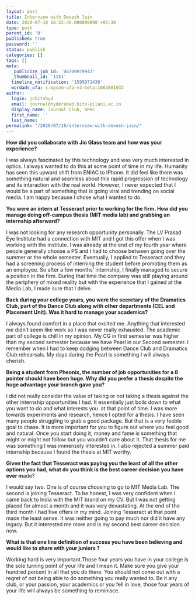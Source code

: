 ```yaml
---
layout: post
title: Interview with Devesh Jain
date: 2020-07-18 16:53:46.000000000 +05:30
type: post
parent_id: '0'
published: true
password: ''
status: publish
categories: []
tags: []
meta:
  _publicize_job_id: '46709979943'
  _thumbnail_id: '1151'
  timeline_notification: '1595071430'
  wordads_ufa: s:wpcom-ufa-v3-beta:1663801033
author:
  login: jcbitshyd
  email: journal@hyderabad.bits-pilani.ac.in
  display_name: Journal Club, BPHC
  first_name: ''
  last_name: ''
permalink: "/2020/07/18/interview-with-devesh-jain/"
---
```

<p><!-- wp:paragraph --></p>
<p><strong>How did you collaborate with Jio Glass team and how was your experience?</strong></p>
<p><!-- /wp:paragraph --></p>
<p><!-- wp:paragraph --></p>
<p>I was always fascinated by this technology and was very much interested in optics. I always wanted to do this at some point of time in my life.  Humanity has seen this upward shift from ENIAC to IPhone. It did feel like there was something natural and seamless about this rapid progression of technology and its interaction with the real world. However, I never expected that I would be a part of something that is going viral and trending on social media. I am happy because I chose what I wanted to do.</p>
<p><!-- /wp:paragraph --></p>
<p><!-- wp:paragraph --></p>
<p><strong>You were an intern at Tesseract prior to working for the firm. How did you manage doing off-campus thesis (MIT media lab) and grabbing an internship afterward?</strong></p>
<p><!-- /wp:paragraph --></p>
<p><!-- wp:paragraph --></p>
<p>I was not looking for any research opportunity personally. The LV Prasad Eye Institute had a connection with MIT and I got this offer when I was working with the institute. I was already at the end of my fourth year where people generally choose a PS and I had to choose between going over the summer or the whole semester. Eventually, I applied to Tesseract and they had a screening process of interning the student before promoting them as an employee. So after a few months’ internship, I finally managed to secure a position in the firm. During that time the company was still playing around the periphery of mixed reality but with the experience that I gained at the Media Lab, I made sure that I delve.</p>
<p><!-- /wp:paragraph --></p>
<p><!-- wp:paragraph --></p>
<p><strong>Back during your college years, you were the secretary of the Dramatics Club, part of the Dance Club along with other departments (CEL and Placement Unit). Was it hard to manage your academics?</strong></p>
<p><!-- /wp:paragraph --></p>
<p><!-- wp:paragraph --></p>
<p>I always found comfort in a place that excited me. Anything that interested me didn’t seem like work so I was never really exhausted. The academic part of college is chill in my opinion. My CG in first semester was higher than my second semester because we have Pearl in our Second semester. I remember when I had to keep dodging between Dance Club and Dramatics Club rehearsals. My days during the Pearl is something I will always cherish.</p>
<p><!-- /wp:paragraph --></p>
<p><!-- wp:paragraph --></p>
<p><strong>Being a student from Pheonix, the number of job opportunities for a 8 pointer should have been huge. Why did you prefer a thesis despite the huge advantage your branch gave you?</strong></p>
<p><!-- /wp:paragraph --></p>
<p><!-- wp:paragraph --></p>
<p>I did not really consider the value of taking or not taking a thesis against the other internship opportunities I had. It essentially just boils down to what you want to do and what interests you&nbsp; at that point of time. I was more towards experiments and research, hence I opted for a thesis. I have seen many people struggling to grab a good package. But that is a very feeble goal to chase. It is more important for you to figure out where you feel good and natural. Once you start doing it, money and fame is something that might or might not follow but you wouldn’t care about it. That thesis for me was something I was immensely interested in. I also rejected a summer paid internship because I found the thesis at MIT worthy.</p>
<p><!-- /wp:paragraph --></p>
<p><!-- wp:paragraph --></p>
<p><strong>Given the fact that Tesseract was paying you the least of all the other options you had, what do you think is the best career decision you have ever m</strong>ade?</p>
<p><!-- /wp:paragraph --></p>
<p><!-- wp:paragraph --></p>
<p>I would say two. One is of course choosing to go to MIT Media Lab. The second is joining Tesseract. To be honest, I was very confident when I came back to India with the MIT brand on my CV. But I was not getting placed for almost a month and it was very devastating. At the end of the third month I had five offers in my mind. Joining Tesseract at that point made the least sense. It was neither going to pay much nor did it have any legacy. But it interested me more and is my second best career decision now.</p>
<p><!-- /wp:paragraph --></p>
<p><!-- wp:paragraph --></p>
<p><strong>What is that one line definition of success you have been believing and would like to share with your juniors ?</strong></p>
<p><!-- /wp:paragraph --></p>
<p><!-- wp:paragraph --></p>
<p>Working hard is very important.Those four years you have in your college is the sole turning point of your life and I mean it. Make sure you give your hundred percent in all that you do there. You should not come out with a regret of not being able to do something you really wanted to. Be it any club, or your passion, your academics or you fell in love, those four years of your life will always be something to reminisce.&nbsp;</p>
<p><!-- /wp:paragraph --></p>
